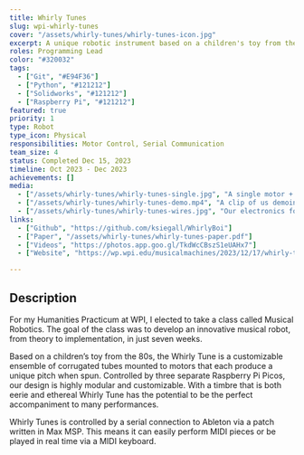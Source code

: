 ```yaml
---
title: Whirly Tunes
slug: wpi-whirly-tunes
cover: "/assets/whirly-tunes/whirly-tunes-icon.jpg"
excerpt: A unique robotic instrument based on a children's toy from the 80s.
roles: Programming Lead
color: "#320032"
tags:
  - ["Git", "#E94F36"]
  - ["Python", "#121212"]
  - ["Solidworks", "#121212"]
  - ["Raspberry Pi", "#121212"]
featured: true
priority: 1
type: Robot
type_icon: Physical
responsibilities: Motor Control, Serial Communication
team_size: 4
status: Completed Dec 15, 2023
timeline: Oct 2023 - Dec 2023
achievements: []
media:
  - ["/assets/whirly-tunes/whirly-tunes-single.jpg", "A single motor + tube assembly."]
  - ["/assets/whirly-tunes/whirly-tunes-demo.mp4", "A clip of us demoing our final robot to the class."]
  - ["/assets/whirly-tunes/whirly-tunes-wires.jpg", "Our electronics for a single module, which controls 4 motors."]
links:
  - ["Github", "https://github.com/ksiegall/WhirlyBoi"]
  - ["Paper", "/assets/whirly-tunes/whirly-tunes-paper.pdf"]
  - ["Videos", "https://photos.app.goo.gl/TkdWcCBszS1eUAHx7"]
  - ["Website", "https://wp.wpi.edu/musicalmachines/2023/12/17/whirly-tunes/"]

---
```



## Description
For my Humanities Practicum at WPI, I elected to take a class called Musical Robotics. The goal of the class was to develop an innovative musical robot, from theory to implementation, in just seven weeks.

Based on a children’s toy from the 80s, the Whirly Tune is a customizable ensemble of corrugated tubes mounted to motors that each produce a unique pitch when spun. Controlled by three separate Raspberry Pi Picos, our design is highly modular and customizable. With a timbre that is both eerie and ethereal Whirly Tune has the potential to be the perfect accompaniment to many performances.

Whirly Tunes is controlled by a serial connection to Ableton via a patch written in Max MSP. This means it can easily perform MIDI pieces or be played in real time via a MIDI keyboard.